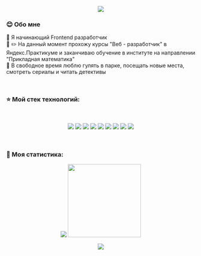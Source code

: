 <p align="center">
  <img src="https://readme-typing-svg.demolab.com?font=Fira+Code&weight=900&size=40&pause=1000&color=F729F6&width=750&lines=%D0%92%D1%81%D0%B5%D0%BC+%D0%BF%D1%80%D0%B8%D0%B2%D0%B5%D1%82%2C+%D0%BC%D0%B5%D0%BD%D1%8F+%D0%B7%D0%BE%D0%B2%D1%83%D1%82+%D0%90%D0%BB%D0%B5%D0%BA%D1%81%D0%B0%D0%BD%D0%B4%D1%80%D0%B0" />
</p>  

### :blush: Обо мне
:baby_chick: Я начинающий Frontend разработчик
<br />
 :blue_book: :pencil2: На данный момент прохожу курсы "Веб - разработчик" в Яндекс.Практикуме и заканчиваю обучение в институте на направлении "Прикладная математика"
 <br />
 :walking: В свободное время люблю гулять в парке, посещать новые места, смотреть сериалы и читать детективы   

<br />

### :star: Мой стек технологий:
<br />

<p align="center">
   <img src="https://img.shields.io/badge/react-%2320232a.svg?style=for-the-badge&logo=react&logoColor=%2361DAFB" />
  <img src="https://img.shields.io/badge/redux-%23593d88.svg?style=for-the-badge&logo=redux&logoColor=white" />
  <img src="https://img.shields.io/badge/typescript-%23007ACC.svg?style=for-the-badge&logo=typescript&logoColor=white" />
  <img src="https://img.shields.io/badge/javascript-%23323330.svg?style=for-the-badge&logo=javascript&logoColor=%23F7DF1E" />
  <img src="https://img.shields.io/badge/-jest-%23C21325?style=for-the-badge&logo=jest&logoColor=white" />
  <img src="https://img.shields.io/badge/-cypress-%23E5E5E5?style=for-the-badge&logo=cypress&logoColor=058a5e" />
   <img src="https://img.shields.io/badge/html5-%23E34F26.svg?style=for-the-badge&logo=html5&logoColor=white" />
  <img src="https://img.shields.io/badge/css3-%231572B6.svg?style=for-the-badge&logo=css3&logoColor=white" />
  <img src="https://img.shields.io/badge/SASS-hotpink.svg?style=for-the-badge&logo=SASS&logoColor=white" />
</p>


<br />

### :muscle: Моя статистика:
<p align="center">
  <img src="https://github-readme-stats.vercel.app/api?username=AleksandraZolotukhina&show_icons=true&theme=synthwave" />
  <img height="195px" src="https://github-readme-stats.vercel.app/api/top-langs/?username=AleksandraZolotukhina&layout=compact&show_icons=true&theme=synthwave" />
</p>
<p align="center">
<img src="https://leetcard.jacoblin.cool/AlexandraZolotukhina?ext=heatmap&theme=nord" />
  </p>
